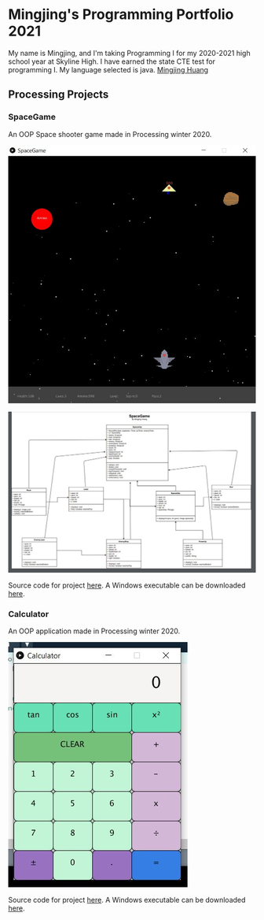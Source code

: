 # Mingjing's Programming Portfolio 2021
My name is Mingjing, and I'm taking Programming I for my 2020-2021 high school year at Skyline High. I have earned the state CTE test for programming I. My language selected is java. [Mingjing Huang](mailto:mingjingviolet@gmail.com)

## Processing Projects

### SpaceGame

An OOP Space shooter game made in Processing winter 2020.

![SpaceGame](https://github.com/1498185276/programmingPortfolio/blob/gh-pages/images/SpaceGame.JPG?raw=true)

![SpaceGame](https://github.com/1498185276/programmingPortfolio/blob/gh-pages/images/SpaceGameUML.JPG)

Source code for project [here](https://github.com/1498185276/programmingPortfolio/tree/gh-pages/src/SpaceGame). A Windows executable can be downloaded [here](https://github.com/1498185276/programmingPortfolio/blob/gh-pages/src/SpaceGame/application.windows64.zip).

### Calculator

An OOP application made in Processing winter 2020.

![Calculator](https://github.com/1498185276/programmingPortfolio/blob/gh-pages/images/Calculator.JPG?raw=true)

Source code for project [here](https://github.com/1498185276/programmingPortfolio/tree/gh-pages/src/Calculator). A Windows executable can be downloaded [here](https://github.com/1498185276/programmingPortfolio/blob/gh-pages/src/Calculator/application.windows64.zip).
